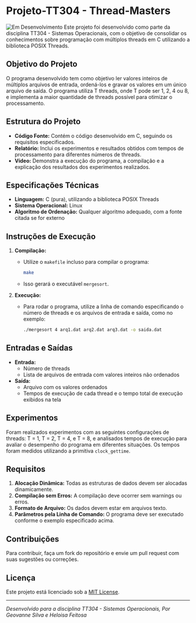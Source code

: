 # Projeto-TT304 - Thread-Masters
![Em Desenvolvimento](https://img.shields.io/badge/status-em%20desenvolvimento-yellow)
Este projeto foi desenvolvido como parte da disciplina TT304 - Sistemas Operacionais, com o objetivo de consolidar os conhecimentos sobre programação com múltiplos threads em C utilizando a biblioteca POSIX Threads.

## Objetivo do Projeto

O programa desenvolvido tem como objetivo ler valores inteiros de múltiplos arquivos de entrada, ordená-los e gravar os valores em um único arquivo de saída. O programa utiliza T threads, onde T pode ser 1, 2, 4 ou 8, e implementa a maior quantidade de threads possível para otimizar o processamento.

## Estrutura do Projeto

- **Código Fonte:** Contém o código desenvolvido em C, seguindo os requisitos especificados.
- **Relatório:** Inclui os experimentos e resultados obtidos com tempos de processamento para diferentes números de threads.
- **Vídeo:** Demonstra a execução do programa, a compilação e a explicação dos resultados dos experimentos realizados.

## Especificações Técnicas

- **Linguagem:** C (pura), utilizando a biblioteca POSIX Threads
- **Sistema Operacional:** Linux
- **Algoritmo de Ordenação:** Qualquer algoritmo adequado, com a fonte citada se for externo

## Instruções de Execução

1. **Compilação:**
   - Utilize o `makefile` incluso para compilar o programa:
     ```bash
     make
     ```
   - Isso gerará o executável `mergesort`.

2. **Execução:**
   - Para rodar o programa, utilize a linha de comando especificando o número de threads e os arquivos de entrada e saída, como no exemplo:
     ```bash
     ./mergesort 4 arq1.dat arq2.dat arq3.dat -o saida.dat
     ```

## Entradas e Saídas

- **Entrada:** 
  - Número de threads
  - Lista de arquivos de entrada com valores inteiros não ordenados
- **Saída:** 
  - Arquivo com os valores ordenados
  - Tempos de execução de cada thread e o tempo total de execução exibidos na tela

## Experimentos

Foram realizados experimentos com as seguintes configurações de threads: T = 1, T = 2, T = 4, e T = 8, e analisados tempos de execução para avaliar o desempenho do programa em diferentes situações. Os tempos foram medidos utilizando a primitiva `clock_gettime`.

## Requisitos

1. **Alocação Dinâmica:** Todas as estruturas de dados devem ser alocadas dinamicamente.
2. **Compilação sem Erros:** A compilação deve ocorrer sem warnings ou erros.
3. **Formato de Arquivo:** Os dados devem estar em arquivos texto.
4. **Parâmetros pela Linha de Comando:** O programa deve ser executado conforme o exemplo especificado acima.

## Contribuições

Para contribuir, faça um fork do repositório e envie um pull request com suas sugestões ou correções.

## Licença

Este projeto está licenciado sob a [MIT License](LICENSE).

---

*Desenvolvido para a disciplina TT304 - Sistemas Operacionais, Por Geovanne Silva e Heloisa Feitosa*

